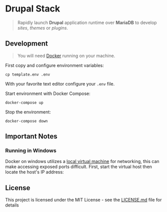 # Drupal Stack

> Rapidly launch **Drupal** application runtime over **MariaDB** to develop *sites*, *themes* or *plugins*.

## Development

> You will need [Docker](https://www.docker.com/get-started) running on your machine.

First copy and configure environment variables: 

`cp template.env .env`

With your favorite text editor configure your `.env` file.

Start environment with Docker Compose:

`docker-compose up`

Stop the environment:

`docker-compose down`

## Important Notes

### Running in Windows

Docker on windows utilizes a [local virtual machine](https://docs.docker.com/machine/get-started/) for networking, this can make accessing exposed ports difficult. First, start the virtual host then locate the host's IP address:

## License

This project is licensed under the MIT License - see the [LICENSE.md](LICENSE.md) file for details